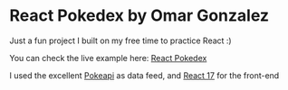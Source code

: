 # React Pokedex by Omar Gonzalez

Just a fun project I built on my free time to practice React :)

You can check the live example here: [React Pokedex](https://omar-gonzalez.github.io/react-pokedex/)

I used the excellent [Pokeapi](https://pokeapi.co/) as data feed, and [React 17](https://reactjs.org/) for the front-end 
